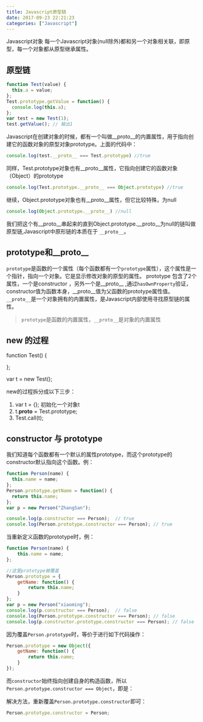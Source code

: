 ```yaml
---
title: Javascript原型链
date: 2017-09-23 22:21:23
categories: ["Javascript"]
---
```

Javascript对象
每一个Javascript对象(null除外)都和另一个对象相关联，即原型，每一个对象都从原型继承属性。

<!-- more -->

## 原型链

``` javascript
function Test(value) {
  this.a = value;
};
Test.prototype.getValue = function() {
  console.log(this.a);
};
var test = new Test(1);
test.getValue(); // 输出1
```

Javascript在创建对象的时候，都有一个叫做__proto__的内置属性，用于指向创建它的函数对象的原型对象prototype。上面的代码中：
``` javascript
console.log(test.__proto__ === Test.prototype) //true
```
同样，Test.prototype对象也有__proto__属性，它指向创建它的函数对象（Object）的prototype
``` javascript
console.log(Test.prototype.__proto__ === Object.prototype) //true
```
继续，Object.prototype对象也有__proto__属性，但它比较特殊，为null
``` javascript
console.log(Object.prototype.__proto__) //null
```
我们把这个有__proto__串起来的直到Object.prototype.__proto__为null的链叫做原型链,Javascript中原形链的本质在于 `__proto__`。

## prototype和__proto__
`prototype`是函数的一个属性（每个函数都有一个`prototype`属性），这个属性是一个指针，指向一个对象。它是显示修改对象的原型的属性。
prototype 包含了2个属性，一个是constructor ，另外一个是__proto__ ,通过`hasOwnProperty`验证，constructor值为函数本身，__proto__值为父函数的prototype属性值。
`__proto__`是一个对象拥有的内置属性，是Javascript内部使用寻找原型链的属性。
> `prototype`是函数的内置属性，`__proto__`是对象的内置属性

## new 的过程
function Test() {

};

var t = new Test();

new的过程拆分成以下三步：
1. var t = {}; 初始化一个对象t
2. t.__proto__ = Test.prototype;
3. Test.call(t);

## constructor 与 prototype
我们知道每个函数都有一个默认的属性prototype，而这个prototype的constructor默认指向这个函数。例：
``` javascript
function Person(name) {
  this.name = name;
};
Person.prototype.getName = function() {
  return this.name;
};
var p = new Person("ZhangSan");

console.log(p.constructor === Person);  // true
console.log(Person.prototype.constructor === Person); // true
```
当重新定义函数的prototype时，例：
``` javascript
function Person(name) {
    this.name = name;
};

//这里prototype被覆盖
Person.prototype = {
    getName: function() {
        return this.name;
    }
};
var p = new Person("xiaoming");
console.log(p.constructor === Person);  // false
console.log(Person.prototype.constructor === Person); // false
console.log(p.constructor.prototype.constructor === Person); // false
```
因为覆盖`Person.prototype`时，等价于进行如下代码操作：
``` javascript
Person.prototype = new Object({
    getName: function() {
        return this.name;
    }
});
```
而`constructor`始终指向创建自身的构造函数，所以`Person.prototype.constructor === Object`，即是：


解决方法，重新覆盖`Person.prototype.constructor`即可：
``` javascript
Person.prototype.constructor = Person;
```




